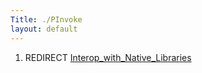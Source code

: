 ```yaml
---
Title: ./PInvoke
layout: default
---
```


1.  REDIRECT
    [Interop\_with\_Native\_Libraries]({{site.url}}/Interop_with_Native_Libraries "wikilink")
